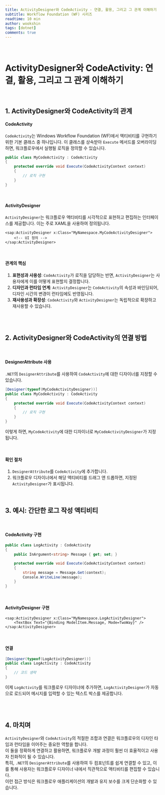 ```yaml
---
title: ActivityDesigner와 CodeActivity - 연결, 활용, 그리고 그 관계 이해하기
subtitle: Workflow Foundation (WF) 시리즈
readtime: 10 min
author: wookshin
tags: [dotnet]
comments: true
---
```


<br/>

# ActivityDesigner와 CodeActivity: 연결, 활용, 그리고 그 관계 이해하기

<br/>

## 1. ActivityDesigner와 CodeActivity의 관계

#### CodeActivity

`CodeActivity`는 Windows Workflow Foundation (WF)에서 액티비티를 구현하기 위한 기본 클래스 중 하나입니다. 이 클래스를 상속받아 `Execute` 메서드를 오버라이딩하면, 워크플로우에서 실행될 로직을 정의할 수 있습니다.

```csharp
public class MyCodeActivity : CodeActivity
{
    protected override void Execute(CodeActivityContext context)
    {
        // 로직 구현
    }
}
```
<br/>

#### ActivityDesigner

`ActivityDesigner`는 워크플로우 액티비티를 시각적으로 표현하고 편집하는 인터페이스를 제공합니다. 이는 주로 XAML을 사용하여 정의됩니다.

```xaml
<sap:ActivityDesigner x:Class="MyNamespace.MyCodeActivityDesigner">
    <!-- UI 정의 -->
</sap:ActivityDesigner>
```

<br/>

#### 관계의 핵심

1. **표현성과 사용성**: `CodeActivity`가 로직을 담당하는 반면, `ActivityDesigner`는 사용자에게 이를 어떻게 표현할지 결정합니다.
2. **디자인과 런타임 연계**: `ActivityDesigner`는 `CodeActivity`의 속성과 바인딩되어, 디자인 시간의 변경이 런타임에도 반영됩니다.
3. **재사용성과 확장성**: `CodeActivity`와 `ActivityDesigner`는 독립적으로 확장하고 재사용할 수 있습니다.

<br/><br/>

## 2. ActivityDesigner와 CodeActivity의 연결 방법

<br/>

#### DesignerAttribute 사용

`.NET`의 `DesignerAttribute`를 사용하여 `CodeActivity`에 대한 디자이너를 지정할 수 있습니다.

```csharp
[Designer(typeof(MyCodeActivityDesigner))]
public class MyCodeActivity : CodeActivity
{
    protected override void Execute(CodeActivityContext context)
    {
        // 로직 구현
    }
}
```

이렇게 하면, `MyCodeActivity`에 대한 디자이너로 `MyCodeActivityDesigner`가 지정됩니다.

<br/>

#### 확인 절차

1. `DesignerAttribute`를 `CodeActivity`에 추가합니다.
2. 워크플로우 디자이너에서 해당 액티비티를 드래그 앤 드롭하면, 지정된 `ActivityDesigner`가 표시됩니다.

<br/>

## 3. 예시: 간단한 로그 작성 액티비티

<br/>

#### CodeActivity 구현

```csharp
public class LogActivity : CodeActivity
{
    public InArgument<string> Message { get; set; }

    protected override void Execute(CodeActivityContext context)
    {
        string message = Message.Get(context);
        Console.WriteLine(message);
    }
}
```

<br/>

#### ActivityDesigner 구현

```xaml
<sap:ActivityDesigner x:Class="MyNamespace.LogActivityDesigner">
    <TextBox Text="{Binding ModelItem.Message, Mode=TwoWay}" />
</sap:ActivityDesigner>
```

<br/>

#### 연결

```csharp
[Designer(typeof(LogActivityDesigner))]
public class LogActivity : CodeActivity
{
    // 코드 생략
}
```

이제 `LogActivity`를 워크플로우 디자이너에 추가하면, `LogActivityDesigner`가 자동으로 로드되어 메시지를 입력할 수 있는 텍스트 박스를 제공합니다.

<br/><br/>

## 4. 마치며

`ActivityDesigner`와 `CodeActivity`의 적절한 조합과 연결은 워크플로우의 디자인 타임과 런타임을 이어주는 중요한 역할을 합니다.  
이 둘을 정확하게 연결하고 활용하면, 워크플로우 개발 과정이 훨씬 더 효율적이고 사용자 친화적이 될 수 있습니다.  
특히, `.NET`의 `DesignerAttribute`를 사용하여 두 컴포넌트를 쉽게 연결할 수 있고, 이를 통해 사용자는 워크플로우 디자이너 내에서 직관적으로 액티비티를 편집할 수 있습니다.  
이런 접근 방식은 워크플로우 애플리케이션의 개발과 유지 보수를 크게 단순화할 수 있습니다.

<br/><br/><br/><br/><br/>
